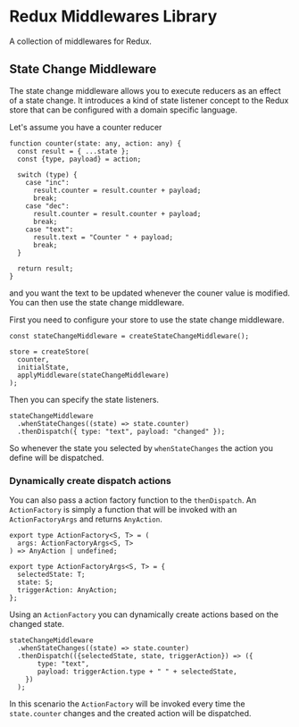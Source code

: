 # Redux Middlewares Library

A collection of middlewares for Redux.

## State Change Middleware

The state change middleware allows you to execute reducers as an effect of a state change. It introduces a kind of state listener concept to the Redux store that can be configured with a domain specific language.

Let's assume you have a counter reducer

    function counter(state: any, action: any) {
      const result = { ...state };
      const {type, payload} = action;

      switch (type) {
        case "inc":
          result.counter = result.counter + payload;
          break;
        case "dec":
          result.counter = result.counter + payload;
          break;
        case "text":
          result.text = "Counter " + payload;
          break;
      }

      return result;
    }

and you want the text to be updated whenever the couner value is modified. You can then use the state change middleware.

First you need to configure your store to use the state change middleware.

    const stateChangeMiddleware = createStateChangeMiddleware();

    store = createStore(
      counter,
      initialState,
      applyMiddleware(stateChangeMiddleware)
    );

Then you can specify the state listeners.

    stateChangeMiddleware
      .whenStateChanges((state) => state.counter)
      .thenDispatch({ type: "text", payload: "changed" });

So whenever the state you selected by `whenStateChanges` the action you define will be dispatched.

### Dynamically create dispatch actions

You can also pass a action factory function to the `thenDispatch`. An `ActionFactory` is simply a function that will be invoked with an `ActionFactoryArgs` and returns `AnyAction`.

    export type ActionFactory<S, T> = (
      args: ActionFactoryArgs<S, T>
    ) => AnyAction | undefined;

    export type ActionFactoryArgs<S, T> = {
      selectedState: T;
      state: S;
      triggerAction: AnyAction;
    };

Using an `ActionFactory` you can dynamically create actions based on the changed state.

    stateChangeMiddleware
      .whenStateChanges((state) => state.counter)
      .thenDispatch(({selectedState, state, triggerAction}) => ({
           type: "text",
           payload: triggerAction.type + " " + selectedState,
        })
      );

In this scenario the `ActionFactory` will be invoked every time the `state.counter` changes and the created action will be dispatched.